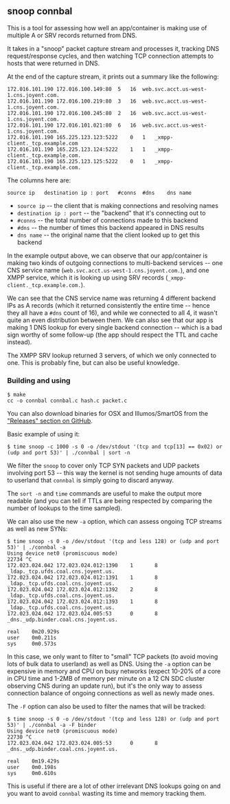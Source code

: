 ## snoop connbal

This is a tool for assessing how well an app/container is making use of multiple
A or SRV records returned from DNS.

It takes in a "snoop" packet capture stream and processes it, tracking DNS
request/response cycles, and then watching TCP connection attempts to hosts
that were returned in DNS.

At the end of the capture stream, it prints out a summary like the following:

```
172.016.101.190	172.016.100.149:80	5	16	web.svc.acct.us-west-1.cns.joyent.com.
172.016.101.190	172.016.100.219:80	3	16	web.svc.acct.us-west-1.cns.joyent.com.
172.016.101.190	172.016.100.245:80	2	16	web.svc.acct.us-west-1.cns.joyent.com.
172.016.101.190	172.016.101.021:80	6	16	web.svc.acct.us-west-1.cns.joyent.com.
172.016.101.190	165.225.123.123:5222	0	1	_xmpp-client._tcp.example.com
172.016.101.190	165.225.123.124:5222	1	1	_xmpp-client._tcp.example.com.
172.016.101.190	165.225.123.125:5222	0	1	_xmpp-client._tcp.example.com.
```

The columns here are:

```
source ip	destination ip : port	#conns	#dns	dns name
```

 * `source ip` -- the client that is making connections and resolving names
 * `destination ip : port` -- the "backend" that it's connecting out to
 * `#conns` -- the total number of connections made to this backend
 * `#dns` -- the number of times this backend appeared in DNS results
 * `dns name` -- the original name that the client looked up to get this backend

In the example output above, we can observe that our app/container is making two
kinds of outgoing connections to multi-backend services -- one CNS service name
(`web.svc.acct.us-west-1.cns.joyent.com.`), and one XMPP service, which it is
looking up using SRV records (`_xmpp-client._tcp.example.com.`).

We can see that the CNS service name was returning 4 different backend IPs as
A records (which it returned consistently the entire time -- hence they all have
a `#dns` count of 16), and while we connected to all 4, it wasn't quite an even
distribution between them. We can also see that our app is making 1 DNS lookup
for every single backend connection -- which is a bad sign worthy of some
follow-up (the app should respect the TTL and cache instead).

The XMPP SRV lookup returned 3 servers, of which we only connected to one. This
is probably fine, but can also be useful knowledge.

### Building and using

```
$ make
cc -o connbal connbal.c hash.c packet.c
```

You can also download binaries for OSX and Illumos/SmartOS from the
["Releases" section on GitHub](https://github.com/arekinath/snoop-conn-balance/releases).

Basic example of using it:

```
$ time snoop -c 1000 -s 0 -o /dev/stdout '(tcp and tcp[13] == 0x02) or (udp and port 53)' | ./connbal | sort -n
```

We filter the `snoop` to cover only TCP SYN packets and UDP packets involving
port 53 -- this way the kernel is not sending huge amounts of data to userland
that `connbal` is simply going to discard anyway.

The `sort -n` and `time` commands are useful to make the output more readable
(and you can tell if TTLs are being respected by comparing the number of
lookups to the time sampled).

We can also use the new `-a` option, which can assess ongoing TCP streams as well as new SYNs:

```
$ time snoop -s 0 -o /dev/stdout '(tcp and less 128) or (udp and port 53)' | ./connbal -a
Using device net0 (promiscuous mode)
22734 ^C
172.023.024.042 172.023.024.012:1390    1       8       _ldap._tcp.ufds.coal.cns.joyent.us.
172.023.024.042 172.023.024.012:1391    1       8       _ldap._tcp.ufds.coal.cns.joyent.us.
172.023.024.042 172.023.024.012:1392    2       8       _ldap._tcp.ufds.coal.cns.joyent.us.
172.023.024.042 172.023.024.012:1393    1       8       _ldap._tcp.ufds.coal.cns.joyent.us.
172.023.024.042 172.023.024.005:53      0       8       _dns._udp.binder.coal.cns.joyent.us.

real    0m20.929s
user    0m0.211s
sys     0m0.573s
```

In this case, we only want to filter to "small" TCP packets (to avoid moving
lots of bulk data to userland) as well as DNS. Using the `-a` option can be
expensive in memory and CPU on busy networks (expect 10-20% of a core in CPU
time and 1-2MB of memory per minute on a 12 CN SDC cluster observing CNS
during an update run), but it's the only way to assess connection balance of
ongoing connections as well as newly made ones.

The `-F` option can also be used to filter the names that will be tracked:

```
$ time snoop -s 0 -o /dev/stdout '(tcp and less 128) or (udp and port 53)' | ./connbal -a -F binder
Using device net0 (promiscuous mode)
22730 ^C
172.023.024.042 172.023.024.005:53      0       8       _dns._udp.binder.coal.cns.joyent.us.

real    0m19.429s
user    0m0.198s
sys     0m0.610s
```

This is useful if there are a lot of other irrelevant DNS lookups going on and
you want to avoid `connbal` wasting its time and memory tracking them.
